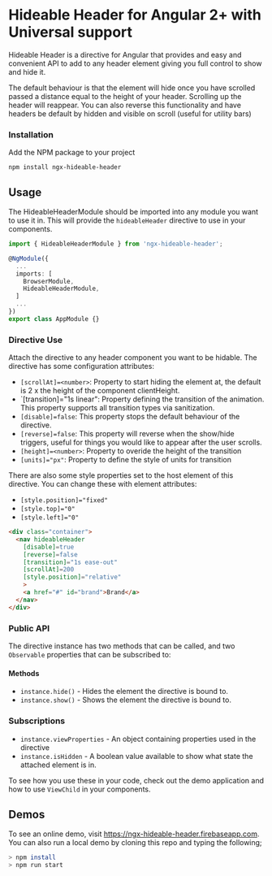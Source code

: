 # Hideable Header for Angular 2+ with Universal support

Hideable Header is a directive for Angular that provides and easy and convenient API to add to any header element giving you full control
to show and hide it.

The default behaviour is that the element will hide once you have scrolled passed a distance equal to the height of your header. Scrolling up
the header will reappear.  You can also reverse this functionality and have headers be default by hidden and visible on scroll (useful for utility bars)

### Installation

Add the NPM package to your project

```
npm install ngx-hideable-header
```

## Usage

The HideableHeaderModule should be imported into any module you want to use it in. This will provide the `hideableHeader` directive to use in your components.

```typescript
import { HideableHeaderModule } from 'ngx-hideable-header';

@NgModule({
  ...
  imports: [
    BrowserModule,
    HideableHeaderModule,
  ]
  ...
})
export class AppModule {}
```

### Directive Use

Attach the directive to any header component you want to be hidable. The directive has some configuration attributes:

- `[scrollAt]=<number>`: Property to start hiding the element at, the default is 2 x the height of the component clientHeight.
- `[transition]="1s linear": Property defining the transition of the animation.  This property supports all transition types via sanitization.
- `[disable]=false`: This property stops the default behaviour of the directive.
- `[reverse]=false`: This property will reverse when the show/hide triggers, useful for things you would like to appear after the user scrolls.
- `[height]=<number>`: Property to overide the height of the transition
- `[units]="px"`: Property to define the style of units for transition

There are also some style properties set to the host element of this directive.  You can change these with element attributes:

- `[style.position]="fixed"`
- `[style.top]="0"`
- `[style.left]="0"`

```html
<div class="container">
  <nav hideableHeader
    [disable]=true
    [reverse]=false
    [transition]="1s ease-out"
    [scrollAt]=200
    [style.position]="relative"
    >
    <a href="#" id="brand">Brand</a>
  </nav>
</div>
```

### Public API

The directive instance has two methods that can be called, and two `Observable` properties that can be subscribed to:

#### Methods
- `instance.hide()` - Hides the element the directive is bound to.
- `instance.show()` - Shows the element the directive is bound to.

### Subscriptions
- `instance.viewProperties` - An object containing properties used in the directive
- `instance.isHidden` - A boolean value available to show what state the attached element is in.

To see how you use these in your code, check out the demo application and how to use `ViewChild` in your components.

## Demos

To see an online demo, visit https://ngx-hideable-header.firebaseapp.com. You can also run a local demo by cloning this repo and typing the following;

```bash
> npm install
> npm run start
```
